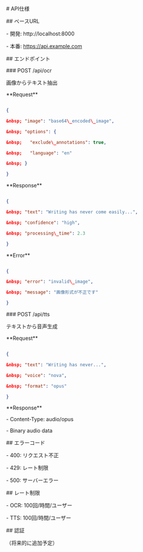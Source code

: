 \# API仕様



\## ベースURL

\- 開発: http://localhost:8000

\- 本番: https://api.example.com



\## エンドポイント



\### POST /api/ocr

画像からテキスト抽出



\*\*Request\*\*

```json

{

&nbsp; "image": "base64\_encoded\_image",

&nbsp; "options": {

&nbsp;   "exclude\_annotations": true,

&nbsp;   "language": "en"

&nbsp; }

}

```



\*\*Response\*\*

```json

{

&nbsp; "text": "Writing has never come easily...",

&nbsp; "confidence": "high",

&nbsp; "processing\_time": 2.3

}

```



\*\*Error\*\*

```json

{

&nbsp; "error": "invalid\_image",

&nbsp; "message": "画像形式が不正です"

}

```



\### POST /api/tts

テキストから音声生成



\*\*Request\*\*

```json

{

&nbsp; "text": "Writing has never...",

&nbsp; "voice": "nova",

&nbsp; "format": "opus"

}

```



\*\*Response\*\*

\- Content-Type: audio/opus

\- Binary audio data



\## エラーコード

\- 400: リクエスト不正

\- 429: レート制限

\- 500: サーバーエラー



\## レート制限

\- OCR: 100回/時間/ユーザー

\- TTS: 100回/時間/ユーザー



\## 認証

（将来的に追加予定）

